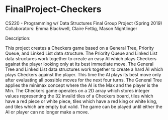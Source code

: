 # FinalProject-Checkers
CS220 - Programming w/ Data Structures Final Group Project (Spring 2019)
Collaborators: Emma Blackwell, Claire Fettig, Mason Nightlinger

Description:

This project creates a Checkers game based on a General Tree, Priority Queue, and Linked List data structure. The Priority Queue and Linked List data structures work together to create an easy AI which plays Checkers against the player looking only at its best immediate move. The General Tree and Linked List data structures work together to create a hard AI which plays Checkers against the player. This time the AI plays its best move only after evaluating all possible moves for the next four turns. The General Tree applies the minimax concept where the AI is the Max and the player is the Min. The Checkers game operates on a 2D array which stores integer values representing the 32 invalid tiles of a Checkers board, tiles which have a red piece or white piece, tiles which have a red king or white king, and tiles which are empty but valid. The game can be played until either the AI or player can no longer make a move.

                                               
                                               
                                                
                                                
                                                


